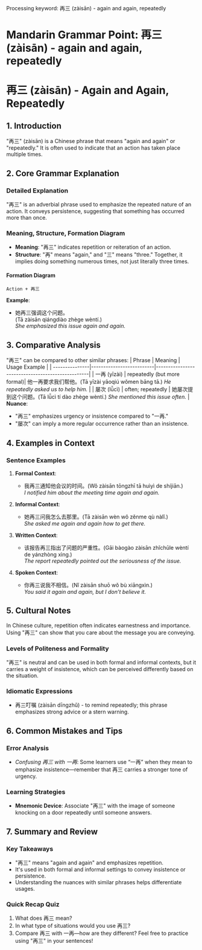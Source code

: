 Processing keyword: 再三 (zàisān) - again and again, repeatedly
# Mandarin Grammar Point: 再三 (zàisān) - again and again, repeatedly
# 再三 (zàisān) - Again and Again, Repeatedly
## 1. Introduction
"再三" (zàisān) is a Chinese phrase that means "again and again" or "repeatedly." It is often used to indicate that an action has taken place multiple times.
## 2. Core Grammar Explanation
### Detailed Explanation
"再三" is an adverbial phrase used to emphasize the repeated nature of an action. It conveys persistence, suggesting that something has occurred more than once.
### Meaning, Structure, Formation Diagram
- **Meaning**: "再三" indicates repetition or reiteration of an action.
- **Structure**: "再" means "again," and "三" means "three." Together, it implies doing something numerous times, not just literally three times.
#### Formation Diagram
```
Action + 再三
```
**Example**: 
- 她再三强调这个问题。  
(Tā zàisān qiángdiào zhège wèntí.)  
*She emphasized this issue again and again.*
## 3. Comparative Analysis
"再三" can be compared to other similar phrases:
| Phrase         | Meaning                  | Usage Example                                    |
| ---------------|--------------------------|--------------------------------------------------|
| 一再 (yīzài)   | repeatedly (but more formal)| 他一再要求我们帮他。(Tā yīzài yāoqiú wǒmen bāng tā.) *He repeatedly asked us to help him.* |
| 屡次 (lǚcì)    | often; repeatedly        | 她屡次提到这个问题。(Tā lǚcì tí dào zhège wèntí.) *She mentioned this issue often.* |
**Nuance**: 
- "再三" emphasizes urgency or insistence compared to "一再."
- "屡次" can imply a more regular occurrence rather than an insistence.
## 4. Examples in Context
### Sentence Examples
1. **Formal Context**: 
   - 我再三通知他会议的时间。(Wǒ zàisān tōngzhī tā huìyì de shíjiān.)  
   *I notified him about the meeting time again and again.*
   
2. **Informal Context**: 
   - 她再三问我怎么去那里。(Tā zàisān wèn wǒ zěnme qù nàlǐ.)  
   *She asked me again and again how to get there.*
3. **Written Context**: 
   - 该报告再三指出了问题的严重性。(Gāi bàogào zàisān zhǐchūle wèntí de yánzhòng xìng.)  
   *The report repeatedly pointed out the seriousness of the issue.*
4. **Spoken Context**: 
   - 你再三说我不相信。(Nǐ zàisān shuō wǒ bù xiāngxìn.)  
   *You said it again and again, but I don’t believe it.*
## 5. Cultural Notes
In Chinese culture, repetition often indicates earnestness and importance. Using "再三" can show that you care about the message you are conveying. 
### Levels of Politeness and Formality
"再三" is neutral and can be used in both formal and informal contexts, but it carries a weight of insistence, which can be perceived differently based on the situation. 
### Idiomatic Expressions
- 再三叮嘱 (zàisān dīngzhǔ) - to remind repeatedly; this phrase emphasizes strong advice or a stern warning.
## 6. Common Mistakes and Tips
### Error Analysis
- *Confusing 再三 with 一再*: Some learners use “一再” when they mean to emphasize insistence—remember that 再三 carries a stronger tone of urgency.
### Learning Strategies
- **Mnemonic Device**: Associate "再三" with the image of someone knocking on a door repeatedly until someone answers.
## 7. Summary and Review
### Key Takeaways
- "再三" means "again and again" and emphasizes repetition.
- It's used in both formal and informal settings to convey insistence or persistence.
- Understanding the nuances with similar phrases helps differentiate usages.
### Quick Recap Quiz
1. What does 再三 mean?
2. In what type of situations would you use 再三?
3. Compare 再三 with 一再—how are they different?
Feel free to practice using "再三" in your sentences!
